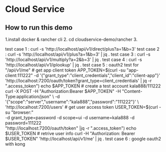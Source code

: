 # Cloud Service

## How to run this demo
1.install docker & rancher cli
2. cd cloudservice-demo/rancher
3. 

test case 1 : curl -s 'http://localhost/api/v1/direct/plus?a=1&b=3'
test case 2 : curl -s 'http://localhost/api/v1/plus?a=1&b=3' | jq .
test case 3 : curl -s 'http://localhost/api/v1/multiply?a=2&b=3' | jq .
test case 4 : curl -s 'http://localhost/api/v1/iplookup' | jq .
test case 5 : oauth2 test for "/api/v1/me"
    # get app client token
    APP_TOKEN=$(curl -su "app-client:111222" -d '{"grant_type":"client_credentials","client_id":"client-app"}' 'http://localhost:7200/oauth/token?grant_type=client_credentials' | jq -r ".access_token")
    echo $APP_TOKEN
    # create a test account  kala888/111222
    curl -X POST -H "Authorization:Bearer $APP_TOKEN" -H "Content-Type:application/json" \
    -d '{"scope":"server","username":"kala888","password":"111222"}' \
    'http://localhost:7200/users'
    # get user access token
    USER_TOKEN=$(curl -su "browser:" \
    -d grant_type=password -d scope=ui -d username=kala888 -d password=111222 \
    "http://localhost:7200/oauth/token" |jq -r ".access_token")
    echo $USER_TOKEN
    # retrive user info
    curl -H "Authorization: Bearer $USER_TOKEN" 'http://localhost/api/v1/me' | jq .
test case 6 : google oauth2 with kong
